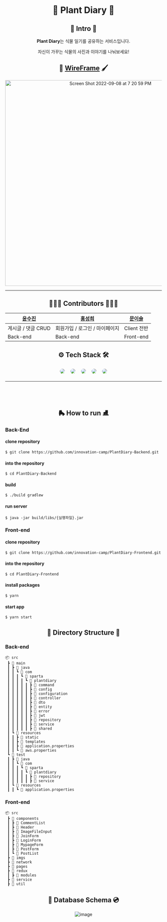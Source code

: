 
<div align="center">

# 🌱 Plant Diary 🌱

## 👋 Intro 🤟

<b>Plant Diary</b>는 식물 일기를 공유하는 서비스입니다.

자신이 가꾸는 식물의 사진과 이야기를 나눠보세요!

## 🎨 [WireFrame](https://www.figma.com/file/v0hO2KISARZllANfzOHyL7/Plant-Diary?node-id=0%3A1) 🖌

<img width="661" alt="Screen Shot 2022-09-08 at 7 20 59 PM" src="https://user-images.githubusercontent.com/60090391/189098421-1d6fc6a7-eccc-4c9c-905d-c7e9c4c805ea.png">

---

## 👩🏻‍💻 Contributors 🧑🏻‍💻


| [윤수진](https://github.com/blingblin-g) | [홍성희](https://github.com/sungheeHong) | [문이슬](https://github.com/Leeseul-Moon) |
|---------------------------------------|---------------------------------------| --- |
| 게시글 / 댓글 CRUD                         | 회원가입 / 로그인 / 마이페이지                    | Client 전반 |
| Back-end                              | Back-end                              | Front-end |

## ⚙️ Tech Stack 🛠
<img style="margin:5px; border: 2px solid white; border-radius: 20px" src="https://img.shields.io/badge/Java-green?style=flat-square&logo=java&logoColor=white"/>
<img style="margin:5px; border: 2px solid white; border-radius: 20px" src="https://img.shields.io/badge/Spring-green?style=flat-square&logo=Spring&logoColor=white"/>
<img style="margin:5px; border: 2px solid white; border-radius: 20px" src="https://img.shields.io/badge/React-blue?style=flat-square&logo=React&logoColor=white"/>
<img style="margin:5px; border: 2px solid white; border-radius: 20px" src="https://img.shields.io/badge/Redux-purple?style=flat-square&logo=Redux&logoColor=white"/>
<img style="margin:5px; border: 2px solid white; border-radius: 20px" src="https://img.shields.io/badge/AWS-232f3e?style=flat-square&logo=amazon&logoColor=white"/>

---

<br /><br />

## 🛼 How to run ⛸

</div>

### Back-End

#### clone repository
```shell
$ git clone https://github.com/innovation-camp/PlantDiary-Backend.git
```

#### into the repository
```shell
$ cd PlantDiary-Backend
```

#### build
```shell
$ ./build gradlew
```

#### run server
```shell
$ java -jar build/libs/{실행파일}.jar
```

### Front-end

#### clone repository
```shell
$ git clone https://github.com/innovation-camp/PlantDiary-Frontend.git
```

#### into the repository
```shell
$ cd PlantDiary-Frontend
```

#### install packages
```shell
$ yarn
```

#### start app
```shell
$ yarn start
```

<div align="center">

## 📁 Directory Structure 📂

</div>

### Back-end


```shell
📦 src
 ┣ 📂 main
 ┃ ┣ 📂 java
 ┃ ┃ ┗ 📂 com
 ┃ ┃ ┃ ┗ 📂 sparta
 ┃ ┃ ┃ ┃ ┗ 📂 plantdiary
 ┃ ┃ ┃ ┃ ┃ ┣ 📂 command
 ┃ ┃ ┃ ┃ ┃ ┣ 📂 config
 ┃ ┃ ┃ ┃ ┃ ┣ 📂 configuration
 ┃ ┃ ┃ ┃ ┃ ┣ 📂 controller
 ┃ ┃ ┃ ┃ ┃ ┣ 📂 dto
 ┃ ┃ ┃ ┃ ┃ ┣ 📂 entity
 ┃ ┃ ┃ ┃ ┃ ┣ 📂 error
 ┃ ┃ ┃ ┃ ┃ ┣ 📂 jwt
 ┃ ┃ ┃ ┃ ┃ ┣ 📂 repository
 ┃ ┃ ┃ ┃ ┃ ┣ 📂 service
 ┃ ┃ ┃ ┃ ┃ ┣ 📂 shared
 ┃ ┗ 📂 resources
 ┃ ┃ ┣ 📂 static
 ┃ ┃ ┣ 📂 templates
 ┃ ┃ ┣ 📜 application.properties
 ┃ ┃ ┗ 📜 aws.properties
 ┗ 📂 test
 ┃ ┣ 📂 java
 ┃ ┃ ┗ 📂 com
 ┃ ┃ ┃ ┗ 📂 sparta
 ┃ ┃ ┃ ┃ ┗ 📂 plantdiary
 ┃ ┃ ┃ ┃ ┃ ┣ 📂 repository
 ┃ ┃ ┃ ┃ ┃ ┣ 📂 service
 ┃ ┗ 📂 resources
 ┃ ┃ ┗ 📜 application.properties
```

### Front-end

```shell
📦 src
 ┣ 📂 components
 ┃ ┣ 📂 CommentList
 ┃ ┣ 📂 Header
 ┃ ┣ 📂 ImageFileInput
 ┃ ┣ 📂 JoinForm
 ┃ ┣ 📂 LoginForm
 ┃ ┣ 📂 MypageForm
 ┃ ┣ 📂 PostForm
 ┃ ┗ 📂 PostList
 ┣ 📂 imgs
 ┣ 📂 network
 ┣ 📂 pages
 ┣ 📂 redux
 ┃ ┣ 📂 modules
 ┣ 📂 service
 ┣ 📂 util
```

<div align="center">

## 💾 Database Schema 💿

![image](https://user-images.githubusercontent.com/60090391/189101923-3ec4e5b3-26e2-4986-8ed0-75808ba22b71.png)

</div>